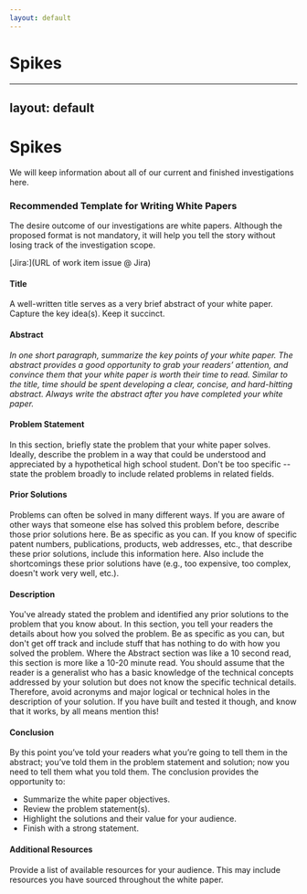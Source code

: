 ```yaml
---
layout: default
---
```

Spikes
====
---
layout: default
---
# Spikes

We will keep information about all of our current and finished investigations here.

### Recommended Template for Writing White Papers

The desire outcome of our investigations are white papers. Although the proposed format is not mandatory, it will help you tell the story without losing track of the investigation scope.

[Jira:](URL of work item issue @ Jira)

#### Title
A well-written title serves as a very brief abstract of your white paper. Capture the key idea(s). Keep it succinct.

#### Abstract

*In one short paragraph, summarize the key points of your white paper. The abstract provides a good opportunity to grab your readers’ attention, and convince them that your white paper is worth their time to read. Similar to the title, time should be spent developing a clear, concise, and hard-hitting abstract. Always write the abstract after you have completed your white paper.*

#### Problem Statement

In this section, briefly state the problem that your white paper solves. Ideally, describe the problem in a way that could be understood and appreciated by a hypothetical high school student. Don't be too specific -- state the problem broadly to include related problems in related fields.

#### Prior Solutions

Problems can often be solved in many different ways. If you are aware of other ways that someone else has solved this problem before, describe those prior solutions here. Be as specific as you can. If you know of specific patent numbers, publications, products, web addresses, etc., that describe these prior solutions, include this information here. Also include the shortcomings these prior solutions have (e.g., too expensive, too complex, doesn't work very well, etc.).

#### Description

You've already stated the problem and identified any prior solutions to the problem that you know about. In this section, you tell your readers the details about how you solved the problem. Be as specific as you can, but don't get off track and include stuff that has nothing to do with how you solved the problem. Where the Abstract section was like a 10 second read, this section is more like a 10-20 minute read. You should assume that the reader is a generalist who has a basic knowledge of the technical concepts addressed by your solution but does not know the specific technical details. Therefore, avoid acronyms and major logical or technical holes in the description of your solution. If you have built and tested it though, and know that it works, by all means mention this!

#### Conclusion

By this point you’ve told your readers what you’re going to tell them in the abstract; you’ve told them in the problem statement and solution; now you need to tell them what you told them. The conclusion provides the opportunity to:

* Summarize the white paper objectives.
* Review the problem statement(s).
* Highlight the solutions and their value for your audience.
* Finish with a strong statement.

#### Additional Resources

Provide a list of available resources for your audience. This may include resources you have sourced throughout the white paper.

